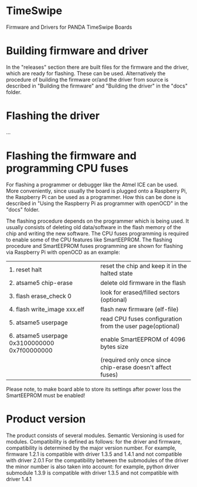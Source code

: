 # TimeSwipe
Firmware and Drivers for PANDA TimeSwipe Boards

# Building firmware and driver

In the "releases" section there are built files for the firmware and the driver, which are ready for flashing. These can be used. Alternatively the procedure of building the firmware or/and the driver from source is described in "Building the firmware" and "Building the driver" in the "docs" folder. 

# Flashing the driver

...

# Flashing the firmware and programming CPU fuses

For flashing a programmer or debugger like the Atmel ICE can be used. More conveniently, since usually the board is plugged onto a Raspberry Pi, the Raspberry Pi can be used as a programmer. How this can be done is described in "Using the Raspberry Pi as programmer with openOCD" in the "docs" folder. <br />

The flashing procedure depends on the programmer which is being used. It usually consists of deleting old data/software in the flash memory of the chip and writing the new software.
The CPU fuses programming is required to enable some of the CPU features like SmartEEPROM. 
The flashing procedure and SmartEEPROM fuses programming are shown for flashing via Raspberry Pi with openOCD as an example:

|                                                 |                                                                | 
|-------------------------------------------------|  --------------------------------------------------------------|              
|1. reset halt                                    |   reset the chip and keep it in the halted state               |
|2. atsame5 chip-erase	                          |   delete old firmware in the flash                             |
|3. flash erase_check 0		                      |   look for erased/filled sectors (optional)                    |
|4. flash write_image xxx.elf	                  |   flash new firmware (elf-file)                                |
|5. atsame5 userpage                              |   read CPU fuses configuration from the user page(optional)    |
|6. atsame5 userpage 0x3100000000 0x7f00000000    |   enable SmartEEPROM of 4096 bytes size                        |         
|                                                 |   (required only once since chip-erase doesn't affect fuses)   | 

Please note, to make board able to store its settings after power loss the SmartEEPROM must be enabled!


# Product version

The product consists of several modules. Semantic Versioning is used for modules.
Compatibility is defined as follows: for the driver and firmware, compatibility is determined by the major version number.
For example, firmware 1.2.1 is compatible with driver 1.3.5 and 1.4.1 and not compatible with driver 2.0.1
For the compatibility between the submodules of the driver the minor number is also taken into account: for example,
python driver submodule 1.3.9 is compatible with driver 1.3.5 and not compatible with  driver 1.4.1

